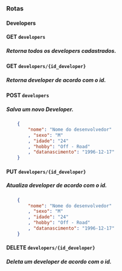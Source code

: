 ### Rotas
#### Developers
#### GET  `developers`
##### Retorna todos os developers cadastrados.

#### GET  `developers/{id_developer}`
##### Retorna developer de acordo com o id.

#### POST `developers`
##### Salva um novo Developer.
```json
    {
        "nome": "Nome do desenvolvedor"
        , "sexo": "M"
        , "idade": "24"
        , "hobby": "Off - Road"
        , "datanascimento": "1996-12-17"
    }
```
#### PUT  `developers/{id_developer}`
##### Atualiza developer de acordo com o id.
```json
    {
        "nome": "Nome do desenvolvedor"
        , "sexo": "M"
        , "idade": "24"
        , "hobby": "Off - Road"
        , "datanascimento": "1996-12-17"
    }
```

#### DELETE  `developers/{id_developer}`
##### Deleta um developer de acordo com o id.
